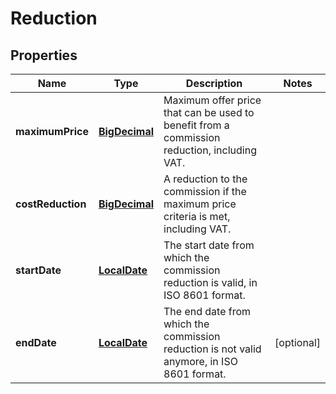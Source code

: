# Reduction

## Properties

 Name              | Type                            | Description                                                                                 | Notes      
-------------------|---------------------------------|---------------------------------------------------------------------------------------------|------------
 **maximumPrice**  | [**BigDecimal**](BigDecimal.md) | Maximum offer price that can be used to benefit from a commission reduction, including VAT. |
 **costReduction** | [**BigDecimal**](BigDecimal.md) | A reduction to the commission if the maximum price criteria is met, including VAT.          |
 **startDate**     | [**LocalDate**](LocalDate.md)   | The start date from which the commission reduction is valid, in ISO 8601 format.            |
 **endDate**       | [**LocalDate**](LocalDate.md)   | The end date from which the commission reduction is not valid anymore, in ISO 8601 format.  | [optional] 



